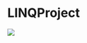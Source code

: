 # LINQProject

<div>
    <img src="http://asekose.am/upload/news/admin/2012/11/50b893233c8e9_medium.jpg" style="float:left">
    <img class="middle-img" src="https://upload.wikimedia.org/wikipedia/commons/thumb/1/1e/Toyota_Land_Cruiser_V8_front.JPG/300px-Toyota_Land_Cruiser_V8_front.JPG"/ style="float:right >
 </div>
